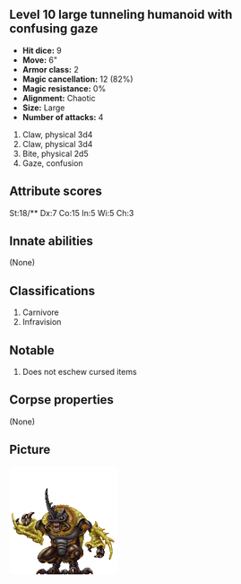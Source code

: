 ## Level 10 large tunneling humanoid with confusing gaze
- **Hit dice:** 9
- **Move:** 6"
- **Armor class:** 2
- **Magic cancellation:** 12 (82%)
- **Magic resistance:** 0%
- **Alignment:** Chaotic
- **Size:** Large
- **Number of attacks:** 4
1. Claw, physical 3d4
2. Claw, physical 3d4
3. Bite, physical 2d5
4. Gaze, confusion
## Attribute scores
St:18/** Dx:7 Co:15 In:5 Wi:5 Ch:3
## Innate abilities
(None)
## Classifications
1. Carnivore
2. Infravision
## Notable
1. Does not eschew cursed items
## Corpse properties
(None)
## Picture
![Umbral hulk](https://github.com/hyvanmielenpelit/GnollHackTileSet/blob/main/Monsters/umbral_hulk/umbral_hulk.png)
